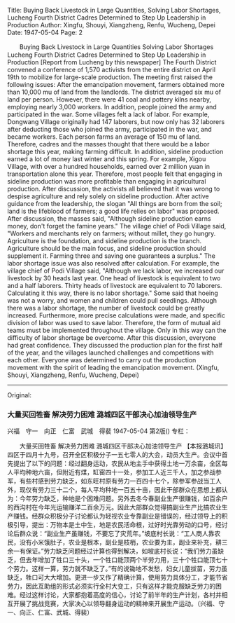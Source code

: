 Title: Buying Back Livestock in Large Quantities, Solving Labor Shortages, Lucheng Fourth District Cadres Determined to Step Up Leadership in Production
Author: Xingfu, Shouyi, Xiangzheng, Renfu, Wucheng, Depei
Date: 1947-05-04
Page: 2

　　Buying Back Livestock in Large Quantities
    Solving Labor Shortages
    Lucheng Fourth District Cadres Determined to Step Up Leadership in Production
    [Report from Lucheng by this newspaper] The Fourth District convened a conference of 1,570 activists from the entire district on April 19th to mobilize for large-scale production. The meeting first raised the following issues: After the emancipation movement, farmers obtained more than 10,000 mu of land from the landlords. The district averaged six mu of land per person. However, there were 41 coal and pottery kilns nearby, employing nearly 3,000 workers. In addition, people joined the army and participated in the war. Some villages felt a lack of labor. For example, Dongwang Village originally had 147 laborers, but now only has 32 laborers after deducting those who joined the army, participated in the war, and became workers. Each person farms an average of 150 mu of land. Therefore, cadres and the masses thought that there would be a labor shortage this year, making farming difficult. In addition, sideline production earned a lot of money last winter and this spring. For example, Xigou Village, with over a hundred households, earned over 2 million yuan in transportation alone this year. Therefore, most people felt that engaging in sideline production was more profitable than engaging in agricultural production. After discussion, the activists all believed that it was wrong to despise agriculture and rely solely on sideline production. After active guidance from the leadership, the slogan "All things are born from the soil; land is the lifeblood of farmers; a good life relies on labor" was proposed. After discussion, the masses said, "Although sideline production earns money, don't forget the famine years." The village chief of Podi Village said, "Workers and merchants rely on farmers; without millet, they go hungry. Agriculture is the foundation, and sideline production is the branch. Agriculture should be the main focus, and sideline production should supplement it. Farming three and saving one guarantees a surplus." The labor shortage issue was also resolved after calculation. For example, the village chief of Podi Village said, "Although we lack labor, we increased our livestock by 30 heads last year. One head of livestock is equivalent to two and a half laborers. Thirty heads of livestock are equivalent to 70 laborers. Calculating it this way, there is no labor shortage." Some said that hoeing was not a worry, and women and children could pull seedlings. Although there was a labor shortage, the number of livestock could be greatly increased. Furthermore, more precise calculations were made, and specific division of labor was used to save labor. Therefore, the form of mutual aid teams must be implemented throughout the village. Only in this way can the difficulty of labor shortage be overcome. After this discussion, everyone had great confidence. They discussed the production plan for the first half of the year, and the villages launched challenges and competitions with each other. Everyone was determined to carry out the production movement with the spirit of leading the emancipation movement. (Xingfu, Shouyi, Xiangzheng, Renfu, Wucheng, Depei)



<hr /> 

Original: 


### 大量买回牲畜  解决劳力困难  潞城四区干部决心加油领导生产
兴福　守一　向正　仁富　武城　得裴
1947-05-04
第2版()
专栏：

　　大量买回牲畜
    解决劳力困难
    潞城四区干部决心加油领导生产
    【本报潞城讯】四区于四月十九号，召开全区积极分子一五七零人的大会，动员大生产。会议中首先提出了以下的问题：经过翻身运动，农民从地主手中获得土地一万余亩，全区每人平均种地六亩，但附近有煤，缸窑四十一处，参加工人近三千人，加之参战参军，有些村感到劳力缺乏，如东旺村原有劳力一百四十七个，除参军参战当工人外，现仅有劳力三十二个，每人平均种地一百五十亩，因此干部群众在思想上都认为：今年劳力缺乏，种地是个困难问题。另外去冬今春副业生产很赚钱，如百余户的西沟村在今年光运输赚洋二百余万元。因此大部群众觉得搞副业生产比搞农业生产赚钱。经群众积极分子讨论都认为轻视农业专靠副业是错误的，经过领导上的积极引导，提出：万物本是土中生，地是农民活命根，过好时光靠劳动的口号，经讨论后群众说：“副业生产虽赚钱，不要忘了灾荒年。”坡底村长说：“工人商人靠农民，没有小米饿肚子，农业是根本，副业是枝梢，农业要为主，副业来补充，耕三余一有保证。”劳力缺乏问题经过计算也得到解决，如坡底村长说：“我们劳力虽缺乏，但去年增加了牲口三十头，一个牲口能顶两个半劳力用，三十个牲口能顶七十个劳力。这样一算，劳力就不缺乏了。”有的说锄地不发愁，妇女儿童拔苗，劳力虽缺乏，牲口可大大增加。更进一步又作了精确计算，使用劳力具体分工，才能节省劳力，因此互助组的形式必须实行全村大变工，只有这样才能克服缺乏劳力的困难。经过这样讨论，大家都抱着高度的信心，讨论了前半年的生产计划，各村并相互开展了挑战竞赛，大家决心以领导翻身运动的精神来开展生产运动。（兴福、守一、向正、仁富、武城、得裴）
